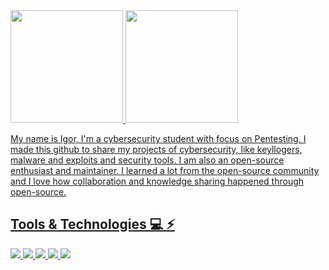  <div>
  <a href="https://github.com/vicenteigor">
  <img height="180em" src="https://github-readme-stats.vercel.app/api?username=igorvicente&show_icons=true&theme=dracula&include_all_commits=true&count_private=true"/>
  <img height="180em" src="https://github-readme-stats.vercel.app/api/top-langs/?username=rafaballerini&layout=compact&langs_count=7&theme=dracula"/>
</div>

My name is Igor, I'm a cybersecurity student with focus on Pentesting. I made this github to share my projects of cybersecurity, like keyllogers, malware and exploits and security tools. 
I am also an open-source enthusiast and maintainer. I learned a lot from the open-source community and I love how collaboration and knowledge sharing happened through open-source.



## Tools & Technologies 💻 ⚡
<img  src="https://img.shields.io/badge/Python-FFD43B?style=for-the-badge&logo=python&logoColor=darkgreen" /> <img  src="https://img.shields.io/badge/C-00599C?style=for-the-badge&logo=c&logoColor=white" /> <img src="https://img.shields.io/badge/C%2B%2B-00599C?style=for-the-badge&logo=c%2B%2B&logoColor=white" />
<img src="https://img.shields.io/badge/Linux-FCC624?style=for-the-badge&logo=linux&logoColor=black" /> <img src ="https://img.shields.io/badge/Kali_Linux-557C94?style=for-the-badge&logo=kali-linux&logoColor=white" />




